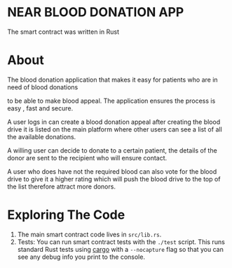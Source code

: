 NEAR BLOOD DONATION APP
==================

The smart contract was written in Rust


About 
===========

The blood donation application that makes it easy for patients who are in need of blood donations

to be able to make blood appeal. The application ensures the process is easy , fast and secure.

A user logs in can create a blood donation appeal after creating the blood drive it is listed on the main platform where other users can see a list of all the available donations.

A willing user can decide to donate to a certain patient, the details of the donor are sent to the recipient who will ensure contact.

A user who does have not the required blood can also vote for the blood drive to give it a higher rating which will push the blood drive to the top of the list therefore attract more donors.


Exploring The Code
==================

1. The main smart contract code lives in `src/lib.rs`.
2. Tests: You can run smart contract tests with the `./test` script. This runs
   standard Rust tests using [cargo] with a `--nocapture` flag so that you
   can see any debug info you print to the console.


  [smart contract]: https://docs.near.org/docs/develop/contracts/overview
  [Rust]: https://www.rust-lang.org/
  [create-near-app]: https://github.com/near/create-near-app
  [correct target]: https://github.com/near/near-sdk-rs#pre-requisites
  [cargo]: https://doc.rust-lang.org/book/ch01-03-hello-cargo.html
